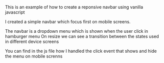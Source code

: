 This is an example of how to create a reponsive navbar using vanilla javascript

I created a simple navbar which focus first on mobile screens.

The navbar is a dropdown menu which is shown when the user click in hamburger menu
On resize we can see a transition between the states used in different device screens

You can find in the js file how I handled the click event that shows and hide the menu on mobile screnns

